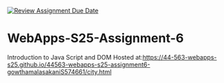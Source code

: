 [![Review Assignment Due Date](https://classroom.github.com/assets/deadline-readme-button-22041afd0340ce965d47ae6ef1cefeee28c7c493a6346c4f15d667ab976d596c.svg)](https://classroom.github.com/a/URRZ2TIg)
# WebApps-S25-Assignment-6
Introduction to Java Script and DOM
Hosted at:https://44-563-webapps-s25.github.io/44563-webapps-s25-assignment6-gowthamalasakaniS574661/city.html

